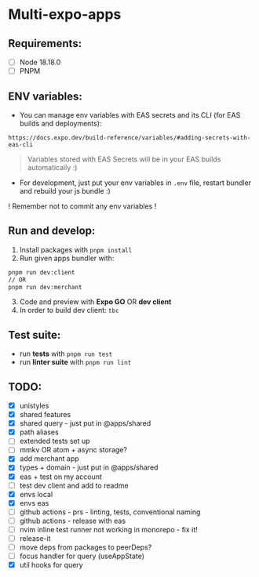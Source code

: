 # Multi-expo-apps

## Requirements:

- [ ] Node 18.18.0
- [ ] PNPM

## ENV variables:

- You can manage env variables with EAS secrets and its CLI (for EAS builds and deployments):

```
https://docs.expo.dev/build-reference/variables/#adding-secrets-with-eas-cli
```

> Variables stored with EAS Secrets will be in your EAS builds automatically :)

- For development, just put your env variables in `.env` file, restart bundler and rebuild your js bundle :) 

! Remember not to commit any env variables !

## Run and develop:

1. Install packages with `pnpm install`
2. Run given apps bundler with:

```bash
pnpm run dev:client
// OR
pnpm run dev:merchant
```

3. Code and preview with __Expo GO__ OR __dev client__
4. In order to build dev client: `tbc`

## Test suite:

- run __tests__ with `pnpm run test`
- run __linter suite__ with `pnpm run lint`

## TODO:

- [x] unistyles
- [x] shared features
- [x] shared query - just put in @apps/shared
- [x] path aliases
- [ ] extended tests set up
- [ ] mmkv OR atom + async storage?
- [x] add merchant app
- [x] types + domain - just put in @apps/shared
- [x] eas + test on my account
- [ ] test dev client and add to readme
- [x] envs local
- [x] envs eas
- [ ] github actions - prs - linting, tests, conventional naming
- [ ] github actions - release with eas
- [ ] nvim inline test runner not working in monorepo - fix it!
- [ ] release-it
- [ ] move deps from packages to peerDeps?
- [ ] focus handler for query (useAppState)
- [x] util hooks for query
